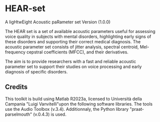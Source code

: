 # HEAR-set
A ligHtwEight Acoustic paRameter set 
Version (1.0.0)

The HEAR set is a set of available acoustic parameters useful for assessing voice quality in subjects with mental disorders, highlighting early signs of these disorders and supporting their correct medical diagnosis. The acoustic parameter set consists of jitter analysis, spectral centroid, Mel-frequency cepstral coefficients (MFCC), and their derivatives. 

The aim is to provide researchers with a fast and reliable acoustic parameter set to support their studies on voice processing and early diagnosis of specific disorders.


## Credits

This toolkit is build using Matlab R2023a, licensed to Università della Campania "Luigi Vanvitelli"upon the following software libraries. The tools use the Audio Toolbox (v.3.4).
Additionnaly, the Python library "praat-parselmouth" (v.0.4.3) is used.
